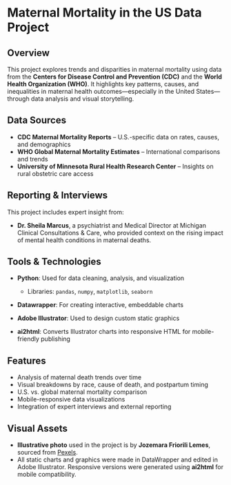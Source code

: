 # Maternal Mortality in the US Data Project

## Overview

This project explores trends and disparities in maternal mortality using data from the **Centers for Disease Control and Prevention (CDC)** and the **World Health Organization (WHO)**. It highlights key patterns, causes, and inequalities in maternal health outcomes—especially in the United States—through data analysis and visual storytelling.

## Data Sources

* **CDC Maternal Mortality Reports** – U.S.-specific data on rates, causes, and demographics
* **WHO Global Maternal Mortality Estimates** – International comparisons and trends
* **University of Minnesota Rural Health Research Center** – Insights on rural obstetric care access

## Reporting & Interviews

This project includes expert insight from:

* **Dr. Sheila Marcus**, a psychiatrist and Medical Director at Michigan Clinical Consultations & Care, who provided context on the rising impact of mental health conditions in maternal deaths.

## Tools & Technologies

* **Python**: Used for data cleaning, analysis, and visualization

  * Libraries: `pandas`, `numpy`, `matplotlib`, `seaborn`
* **Datawrapper**: For creating interactive, embeddable charts
* **Adobe Illustrator**: Used to design custom static graphics
* **ai2html**: Converts Illustrator charts into responsive HTML for mobile-friendly publishing

## Features

* Analysis of maternal death trends over time
* Visual breakdowns by race, cause of death, and postpartum timing
* U.S. vs. global maternal mortality comparison
* Mobile-responsive data visualizations
* Integration of expert interviews and external reporting

## Visual Assets

* **Illustrative photo** used in the project is by **Jozemara Friorili Lemes**, sourced from [Pexels](https://www.pexels.com/).
* All static charts and graphics were made in DataWrapper and edited in Adobe Illustrator. Responsive versions were generated using **ai2html** for mobile compatibility.

